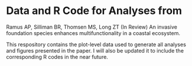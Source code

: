 # Data and R Code for Analyses from 

Ramus AP, Silliman BR, Thomsen MS, Long ZT (In Review) An invasive foundation species enhances multifunctionality in a coastal ecosystem.

This respository contains the plot-level data used to generate all analyses and figures presented in the paper. I will also be updated it to include the corresponding R codes in the near future. 
